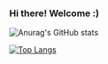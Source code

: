 ### Hi there! Welcome :)

![Anurag's GitHub stats](https://github-readme-stats.vercel.app/api?username=reb-gaia&hide=contribs&count_private=true&show_icons=true&theme=tokyonight)

[![Top Langs](https://github-readme-stats.vercel.app/api/top-langs/?username=reb-gaia&layout=compact&theme=tokyonight)](https://github.com/reb-gaia/github-readme-stats)


<!--
**reb-gaia/reb-gaia** is a ✨ _special_ ✨ repository because its `README.md` (this file) appears on your GitHub profile.
Here are some ideas to get you started:
- 🔭 I’m currently working on ...
- 🌱 I’m currently learning ...
- 👯 I’m looking to collaborate on ...
- 🤔 I’m looking for help with ...
- 💬 Ask me about ...
- 📫 How to reach me: ...
- 😄 Pronouns: ...
- ⚡ Fun fact: ...
-->
